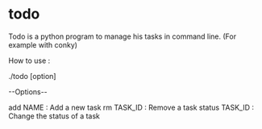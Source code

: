 todo
====

Todo is a python program to manage his tasks in command line. (For example with conky)

How to use :

./todo [option]

--Options--

add     NAME  : Add a new task
rm      TASK_ID	: Remove a task
status  TASK_ID	: Change the status of a task

